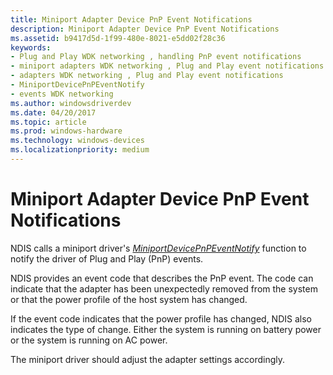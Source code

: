 ```yaml
---
title: Miniport Adapter Device PnP Event Notifications
description: Miniport Adapter Device PnP Event Notifications
ms.assetid: b9417d5d-1f99-480e-8021-e5dd02f28c36
keywords:
- Plug and Play WDK networking , handling PnP event notifications
- miniport adapters WDK networking , Plug and Play event notifications
- adapters WDK networking , Plug and Play event notifications
- MiniportDevicePnPEventNotify
- events WDK networking
ms.author: windowsdriverdev
ms.date: 04/20/2017
ms.topic: article
ms.prod: windows-hardware
ms.technology: windows-devices
ms.localizationpriority: medium
---
```


# Miniport Adapter Device PnP Event Notifications





NDIS calls a miniport driver's [*MiniportDevicePnPEventNotify*](https://msdn.microsoft.com/library/windows/hardware/ff559369) function to notify the driver of Plug and Play (PnP) events.

NDIS provides an event code that describes the PnP event. The code can indicate that the adapter has been unexpectedly removed from the system or that the power profile of the host system has changed.

If the event code indicates that the power profile has changed, NDIS also indicates the type of change. Either the system is running on battery power or the system is running on AC power.

The miniport driver should adjust the adapter settings accordingly.

 

 





